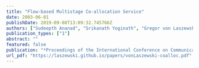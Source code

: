 ```yaml
---
title: "Flow-based Multistage Co-allocation Service"
date: 2003-06-01
publishDate: 2019-09-08T13:09:32.745766Z
authors: ["Sudeepth Ananad", "Srikanath Yoginath", "Gregor von Laszewski", "Beulah Alunkal"]
publication_types: ["1"]
abstract: ""
featured: false
publication: "*Proceedings of the International Conference on Communications in Computing*"
url_pdf: "https://laszewski.github.io/papers/vonLaszewski-coalloc.pdf"
---
```


